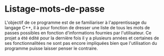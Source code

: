 # Listage-mots-de-passe
L'objectif de ce programme est de se familiariser à l'apprentissage du langage C++, il à pour fonction de dresser une liste de tous les mots de passes possibles en fonction d'informations fournies par l'utilisateur.
Ce projet a été édité pour la dernière fois il y a plusieurs années et certaines de ses fonctionnalitées ne sont pas encore impliquées bien que l'utilisation du programme puisse laisser penser le contraire.
